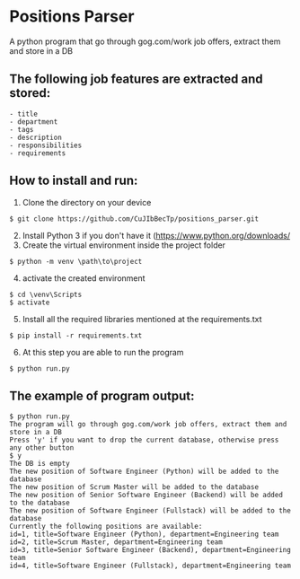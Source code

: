 # Positions Parser

A python program that go through gog.com/work job offers, extract them and store in a DB

## The following job features are extracted and stored:

    - title
    - department
    - tags
    - description
    - responsibilities
    - requirements

## How to install and run:

1. Clone the directory on your device
```
$ git clone https://github.com/CuJIbBecTp/positions_parser.git
```
2. Install Python 3 if you don't have it (https://www.python.org/downloads/
3. Create the virtual environment inside the project folder
```
$ python -m venv \path\to\project
```
4. activate the created environment
```
$ cd \venv\Scripts
$ activate
```
5. Install all the required libraries mentioned at the requirements.txt
```
$ pip install -r requirements.txt
```
6. At this step you are able to run the program
```
$ python run.py
```
   
## The example of program output:
```
$ python run.py
The program will go through gog.com/work job offers, extract them and store in a DB
Press 'y' if you want to drop the current database, otherwise press any other button 
$ y
The DB is empty
The new position of Software Engineer (Python) will be added to the database
The new position of Scrum Master will be added to the database
The new position of Senior Software Engineer (Backend) will be added to the database
The new position of Software Engineer (Fullstack) will be added to the database
Currently the following positions are available:
id=1, title=Software Engineer (Python), department=Engineering team
id=2, title=Scrum Master, department=Engineering team
id=3, title=Senior Software Engineer (Backend), department=Engineering team
id=4, title=Software Engineer (Fullstack), department=Engineering team
```
